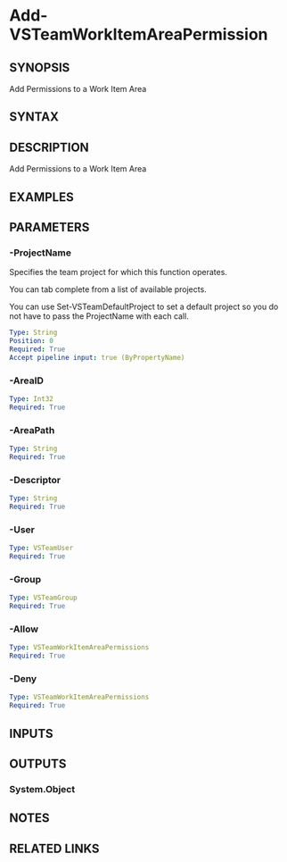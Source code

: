 


# Add-VSTeamWorkItemAreaPermission

## SYNOPSIS

Add Permissions to a Work Item Area

## SYNTAX

## DESCRIPTION

Add Permissions to a Work Item Area

## EXAMPLES

## PARAMETERS

### -ProjectName

Specifies the team project for which this function operates.

You can tab complete from a list of available projects.

You can use Set-VSTeamDefaultProject to set a default project so
you do not have to pass the ProjectName with each call.

```yaml
Type: String
Position: 0
Required: True
Accept pipeline input: true (ByPropertyName)
```

### -AreaID

```yaml
Type: Int32
Required: True
```

### -AreaPath

```yaml
Type: String
Required: True
```

### -Descriptor

```yaml
Type: String
Required: True
```

### -User

```yaml
Type: VSTeamUser
Required: True
```

### -Group

```yaml
Type: VSTeamGroup
Required: True
```

### -Allow

```yaml
Type: VSTeamWorkItemAreaPermissions
Required: True
```

### -Deny

```yaml
Type: VSTeamWorkItemAreaPermissions
Required: True
```

## INPUTS

## OUTPUTS

### System.Object

## NOTES

## RELATED LINKS

